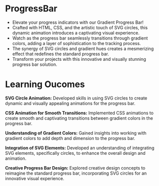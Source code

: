 # ProgressBar
* Elevate your progress indicators with our Gradient Progress Bar!
* Crafted with HTML, CSS, and the artistic touch of SVG circles, this dynamic animation introduces a captivating visual experience.
* Watch as the progress bar seamlessly transitions through gradient colors, adding a layer of sophistication to the tracking process.
* The synergy of SVG circles and gradient hues creates a mesmerizing effect that redefines the standard progress bar.
* Transform your projects with this innovative and visually stunning progress bar solution.

# Learning Oucomes

**SVG Circle Animation:**
Developed skills in using SVG circles to create dynamic and visually appealing animations for the progress bar.

**CSS Animation for Smooth Transitions:**
Implemented CSS animations to create smooth and captivating transitions between gradient colors in the progress bar.

**Understanding of Gradient Colors:**
Gained insights into working with gradient colors to add depth and dimension to the progress bar.

**Integration of SVG Elements:**
Developed an understanding of integrating SVG elements, specifically circles, to enhance the overall design and animation.

**Creative Progress Bar Design:**
Explored creative design concepts to reimagine the standard progress bar, incorporating SVG circles for an innovative visual experience.
